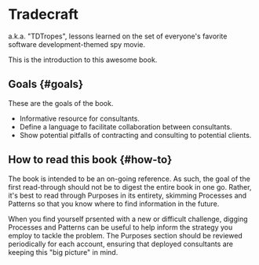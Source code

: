 # Tradecraft

a.k.a. "TDTropes", lessons learned on the set of everyone's favorite software development-themed spy movie.

This is the introduction to this awesome book.

## Goals {#goals}

These are the goals of the book.

- Informative resource for consultants.
- Define a language to facilitate collaboration between consultants.
- Show potential pitfalls of contracting and consulting to potential clients.

## How to read this book {#how-to}

The book is intended to be an on-going reference. As such, the goal of the first read-through should not be to digest the entire book in one go. Rather, it's best to read through Purposes in its entirety, skimming Processes and Patterns so that you know where to find information in the future.

When you find yourself prsented with a new or difficult challenge, digging Processes and Patterns can be useful to help inform the strategy you employ to tackle the problem. The Purposes section should be reviewed periodically for each account, ensuring that deployed consultants are keeping this "big picture" in mind.
